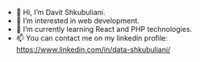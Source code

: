 - 👋 Hi, I’m Davit Shkubuliani.
- 👀 I’m interested in web development.
- 🌱 I’m currently learning React and PHP technologies.
- 📫 You can contact me on my linkedin profile: https://www.linkedin.com/in/data-shkubuliani/
